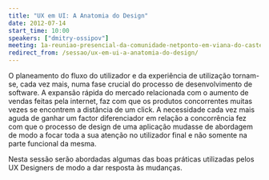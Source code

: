 ```yaml
---
title: "UX em UI: A Anatomia do Design"
date: 2012-07-14
start_time: 10:00
speakers: ["dmitry-ossipov"]
meeting: 1a-reuniao-presencial-da-comunidade-netponto-em-viana-do-castelo
redirect_from: /sessao/ux-em-ui-a-anatomia-do-design/
---
```


O planeamento do fluxo do utilizador e da experiência de utilização tornam-se, cada vez mais, numa fase crucial do processo de desenvolvimento de software. A expansão rápida do mercado relacionada com o aumento de vendas feitas pela internet, faz com que os produtos concorrentes muitas vezes se encontrem a distância de um click. A necessidade cada vez mais aguda de ganhar um factor diferenciador em relação a concorrência fez com que o processo de design de uma aplicação mudasse de abordagem de modo a focar toda a sua atenção no utilizador final e não somente na parte funcional da mesma.

Nesta sessão serão abordadas algumas das boas práticas utilizadas pelos UX Designers de modo a dar resposta às mudanças.
